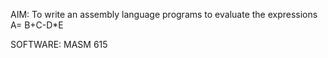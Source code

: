 
AIM: To write an assembly language programs to evaluate the expressions A= B+C-D*E 

SOFTWARE: MASM 615
